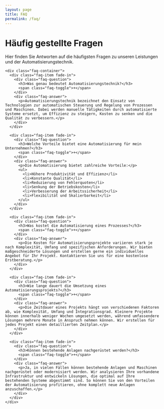 ```yaml
---
layout: page
title: FAQ
permalink: /faq/
---
```


<div class="section bg-dark">
  <div class="wrapper">
    <h1 class="fade-in">Häufig gestellte Fragen</h1>
    <p class="fade-in">Hier finden Sie Antworten auf die häufigsten Fragen zu unseren Leistungen und der Automatisierungstechnik.</p>
    
    <div class="faq-container">
      <div class="faq-item fade-in">
        <div class="faq-question">
          <h3>Was genau bedeutet Automatisierungstechnik?</h3>
          <span class="faq-toggle">+</span>
        </div>
        <div class="faq-answer">
          <p>Automatisierungstechnik bezeichnet den Einsatz von Technologien zur automatischen Steuerung und Regelung von Prozessen und Maschinen. Dabei werden manuelle Tätigkeiten durch automatisierte Systeme ersetzt, um Effizienz zu steigern, Kosten zu senken und die Qualität zu verbessern.</p>
        </div>
      </div>
      
      <div class="faq-item fade-in">
        <div class="faq-question">
          <h3>Welche Vorteile bietet eine Automatisierung für mein Unternehmen?</h3>
          <span class="faq-toggle">+</span>
        </div>
        <div class="faq-answer">
          <p>Die Automatisierung bietet zahlreiche Vorteile:</p>
          <ul>
            <li>Höhere Produktivität und Effizienz</li>
            <li>Konstante Qualität</li>
            <li>Reduzierung von Fehlerquoten</li>
            <li>Senkung der Betriebskosten</li>
            <li>Verbesserung der Arbeitssicherheit</li>
            <li>Flexibilität und Skalierbarkeit</li>
          </ul>
        </div>
      </div>
      
      <div class="faq-item fade-in">
        <div class="faq-question">
          <h3>Was kostet die Automatisierung eines Prozesses?</h3>
          <span class="faq-toggle">+</span>
        </div>
        <div class="faq-answer">
          <p>Die Kosten für Automatisierungsprojekte variieren stark je nach Komplexität, Umfang und spezifischen Anforderungen. Wir bieten maßgeschneiderte Lösungen und erstellen gerne ein individuelles Angebot für Ihr Projekt. Kontaktieren Sie uns für eine kostenlose Erstberatung.</p>
        </div>
      </div>
      
      <div class="faq-item fade-in">
        <div class="faq-question">
          <h3>Wie lange dauert die Umsetzung eines Automatisierungsprojekts?</h3>
          <span class="faq-toggle">+</span>
        </div>
        <div class="faq-answer">
          <p>Die Zeitdauer eines Projekts hängt von verschiedenen Faktoren ab, wie Komplexität, Umfang und Integrationsgrad. Kleinere Projekte können innerhalb weniger Wochen umgesetzt werden, während umfassendere Lösungen mehrere Monate in Anspruch nehmen können. Wir erstellen für jedes Projekt einen detaillierten Zeitplan.</p>
        </div>
      </div>
      
      <div class="faq-item fade-in">
        <div class="faq-question">
          <h3>Können bestehende Anlagen nachgerüstet werden?</h3>
          <span class="faq-toggle">+</span>
        </div>
        <div class="faq-answer">
          <p>Ja, in vielen Fällen können bestehende Anlagen und Maschinen nachgerüstet oder modernisiert werden. Wir analysieren Ihre vorhandene Infrastruktur und entwickeln Lösungen, die optimal auf Ihre bestehenden Systeme abgestimmt sind. So können Sie von den Vorteilen der Automatisierung profitieren, ohne komplett neue Anlagen anzuschaffen.</p>
        </div>
      </div>
    </div>
  </div>
</div>